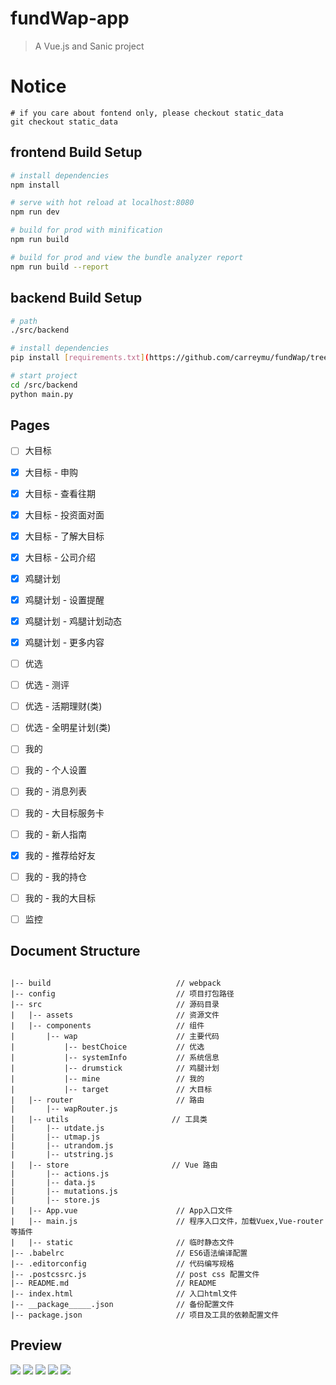 # fundWap-app

> A Vue.js and Sanic project

# Notice
```
# if you care about fontend only, please checkout static_data
git checkout static_data

```

## frontend Build Setup

``` bash
# install dependencies
npm install

# serve with hot reload at localhost:8080
npm run dev

# build for prod with minification
npm run build

# build for prod and view the bundle analyzer report
npm run build --report
```

## backend Build Setup
```bash
# path
./src/backend

# install dependencies
pip install [requirements.txt](https://github.com/carreymu/fundWap/tree/master/src/backend/requirements.txt)

# start project
cd /src/backend
python main.py

```

## Pages
- [ ] 大目标 
- [x] 大目标 - 申购
- [x] 大目标 - 查看往期
- [x] 大目标 - 投资面对面
- [x] 大目标 - 了解大目标
- [x] 大目标 - 公司介绍 
    
- [x] 鸡腿计划
- [x] 鸡腿计划 - 设置提醒
- [x] 鸡腿计划 - 鸡腿计划动态
- [x] 鸡腿计划 - 更多内容
    
- [ ] 优选
- [ ] 优选 - 测评
- [ ] 优选 - 活期理财(类)
- [ ] 优选 - 全明星计划(类)
    
- [ ] 我的
- [ ] 我的 - 个人设置
- [ ] 我的 - 消息列表
- [ ] 我的 - 大目标服务卡
- [ ] 我的 - 新人指南
- [x] 我的 - 推荐给好友
- [ ] 我的 - 我的持仓
- [ ] 我的 - 我的大目标

- [ ] 监控

## Document Structure ##
```

|-- build                            // webpack
|-- config                           // 项目打包路径
|-- src                              // 源码目录
|   |-- assets                       // 资源文件
|   |-- components                   // 组件
|       |-- wap                      // 主要代码
|           |-- bestChoice           // 优选
|           |-- systemInfo           // 系统信息
|           |-- drumstick            // 鸡腿计划
|           |-- mine                 // 我的
|           |-- target               // 大目标
|   |-- router                       // 路由
|       |-- wapRouter.js
|   |-- utils                       // 工具类
|       |-- utdate.js
|       |-- utmap.js
|       |-- utrandom.js
|       |-- utstring.js
|   |-- store                       // Vue 路由
|       |-- actions.js
|       |-- data.js
|       |-- mutations.js
|       |-- store.js
|   |-- App.vue                      // App入口文件
|   |-- main.js                      // 程序入口文件，加载Vuex,Vue-router等插件
|   |-- static                       // 临时静态文件
|-- .babelrc                         // ES6语法编译配置
|-- .editorconfig                    // 代码编写规格
|-- .postcssrc.js                    // post css 配置文件
|-- README.md                        // README
|-- index.html                       // 入口html文件
|-- __package_____.json              // 备份配置文件
|-- package.json                     // 项目及工具的依赖配置文件

```

## Preview

![](https://github.com/carreymu/fundWap/raw/master/static/p1.png)
![](https://github.com/carreymu/fundWap/raw/master/static/p3.1.png)
![](https://github.com/carreymu/fundWap/raw/master/static/p2.png)
![](https://github.com/carreymu/fundWap/raw/master/static/p3.png)
![](https://github.com/carreymu/fundWap/raw/master/static/p4.png)

